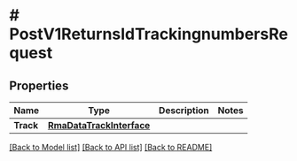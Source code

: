 # # PostV1ReturnsIdTrackingnumbersRequest


## Properties 


Name | Type | Description | Notes
------------ | ------------- | ------------- | -------------
**Track**| [**RmaDataTrackInterface**](RmaDataTrackInterface.md) |   |


[[Back to Model list]](../../README.md#models) [[Back to API list]](../../README.md#endpoints) [[Back to README]](../../README.md)


